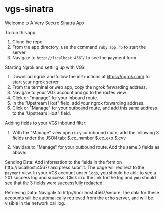 # vgs-sinatra

Welcome to A Very Secure Sinatra App

To run this app:
1. Clone the repo
2. From the app directory, use the command `ruby app.rb` to start the server
3. Navigate to `http://localhost:4567/` to see the payment form

Starting Ngrok and setting up with VGS:
1. Download ngrok and follow the instructions at https://ngrok.com/ to start your ngrok server
2. From the terminal or web app, copy the ngrok forwarding address.
3. Navigate to your VGS account and go to the routes view
4. Click on "manage" for your inbound route. 
5. In the "Upstream Host" field, add your ngrok forwarding address.
6. Click on "Manage" for your outbound route, and add this same address to the "Upstream Host" field.

Adding fields to your VGS inbound filter:
1. With the "Manage" view open in your inbound route, add the following 3 fields under the JSON tab:
$.cc_number
$.cc_exp
$.cvv

2. Navidate to "Manage" for your outbound route. Add the same 3 fields as above.

Sending Data:
Add information to the fields in the form on http://localhost:4567/ and press submit. 
The page will redirect to the `payment` view. 
In your VGS account under `logs`, you should be able to see a 201 success log and success.
Click into the link for the log and you should see that the 3 fields were successfully redacted.

Retrieving Data:
Navigate to http://localhost:4567/secure
The data for these accounts will be automatically retrieved from the echo server, and will be visible in the network call log. 
